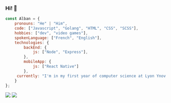 ### Hi! 👋


```js 
const Alban = {
    pronouns: "He" | "Him",
    code: ["Javascript", "Golang", "HTML", "CSS", "SCSS"],
    hobbies: ["dev", "video games"],
    spokenLanguage: ["French", "English"],
    technologies: {
        backEnd: {
            js: ["Node", "Express"],
        },
        mobileApp: {
            js: ["React Native"]
        },
     currently: "I'm in my first year of computer science at Lyon Ynov campus"
    }
};
```

<p  align="left">
    <img src="https://github-readme-stats.vercel.app/api?username=AlbaNagisa&theme=vue-dark&show_icons=true&hide=stars" />
    <img src="https://github-readme-stats.vercel.app/api/top-langs/?username=AlbaNagisa&layout=compact" />
</p>

